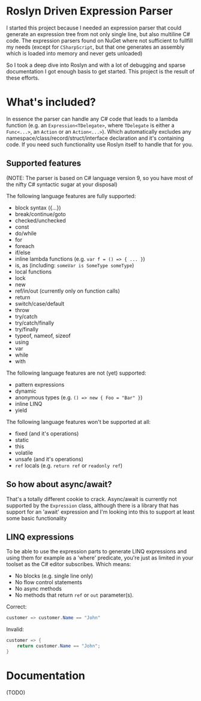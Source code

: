 # Roslyn Driven Expression Parser

I started this project because I needed an expression parser that could generate an expression tree from not only single line, but also multiline C# code. The expression parsers found on NuGet where not sufficient to fullfill my needs (except for `CSharpScript`, but that one generates an assembly which is loaded into memory and never gets unloaded) 

So I took a deep dive into Roslyn and with a lot of debugging and sparse documentation I got enough basis to get started. This project is the result of these efforts.

# What's included?

In essence the parser can handle any C# code that leads to a lambda function (e.g. an `Expression<TDelegate>`, where `TDelegate` is either a `Func<...>`, an `Action` or an `Action<...>`). Which automatically excludes any namespace/class/record/struct/interface declaration and it's containing code. If you need such functionality use Roslyn itself to handle that for you.

## Supported features

(NOTE: The parser is based on C# language version 9, so you have most of the nifty C# syntactic sugar at your disposal)

The following language features are fully supported:
* block syntax ({...})
* break/continue/goto
* checked/unchecked
* const
* do/while
* for
* foreach
* if/else
* inline lambda functions  (e.g. `var f = () => { ... }`)
* is, as (including: `someVar is SomeType someType`)
* local functions
* lock
* new
* ref/in/out (currently only on function calls)
* return
* switch/case/default
* throw
* try/catch
* try/catch/finally
* try/finally
* typeof, nameof, sizeof
* using
* var
* while
* with

The following language features are not (yet) supported:
* pattern expressions
* dynamic
* anonymous types (e.g. `() => new { Foo = "Bar" }`)
* inline LINQ
* yield

The following language features won't be supported at all:
* fixed (and it's operations)
* static
* this
* volatile
* unsafe (and it's operations)
* `ref` locals (e.g. `return ref` or `readonly ref`)

## So how about async/await?

That's a totally different cookie to crack. Async/await is currently not supported by the `Expression` class, although there is a library that has support for an 'await' expression and I'm looking into this to support at least some basic functionality

## LINQ expressions

To be able to use the expression parts to generate LINQ expressions and using them for example as a 'where' predicate, you're just as limited in your toolset as the C# editor subscribes. Which means:
* No blocks (e.g. single line only)
* No flow control statements
* No async methods
* No methods that return `ref` or `out` parameter(s).

Correct:
```csharp
customer => customer.Name == "John"
``` 
  
Invalid:
```csharp
customer => {
    return customer.Name == "John";
}
```

# Documentation

(TODO)
